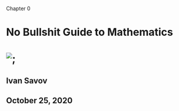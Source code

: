 Chapter 0    

# No Bullshit Guide to Mathematics

# ![\;](00001.jpeg)

## Ivan Savov

## October 25, 2020
